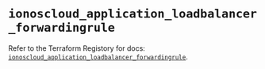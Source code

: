 # `ionoscloud_application_loadbalancer_forwardingrule`

Refer to the Terraform Registory for docs: [`ionoscloud_application_loadbalancer_forwardingrule`](https://registry.terraform.io/providers/ionos-cloud/ionoscloud/6.4.1/docs/resources/application_loadbalancer_forwardingrule).
